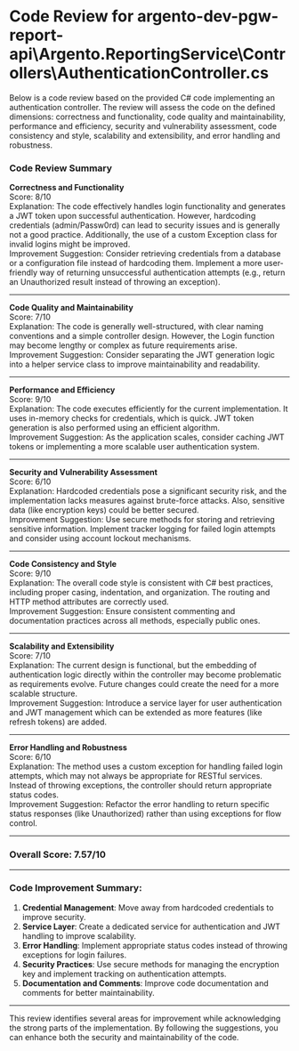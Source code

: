 # Code Review for argento-dev-pgw-report-api\Argento.ReportingService\Controllers\AuthenticationController.cs

Below is a code review based on the provided C# code implementing an authentication controller. The review will assess the code on the defined dimensions: correctness and functionality, code quality and maintainability, performance and efficiency, security and vulnerability assessment, code consistency and style, scalability and extensibility, and error handling and robustness.

### Code Review Summary

**Correctness and Functionality**  
Score: 8/10  
Explanation: The code effectively handles login functionality and generates a JWT token upon successful authentication. However, hardcoding credentials (admin/Passw0rd) can lead to security issues and is generally not a good practice. Additionally, the use of a custom Exception class for invalid logins might be improved.  
Improvement Suggestion: Consider retrieving credentials from a database or a configuration file instead of hardcoding them. Implement a more user-friendly way of returning unsuccessful authentication attempts (e.g., return an Unauthorized result instead of throwing an exception).

---

**Code Quality and Maintainability**  
Score: 7/10  
Explanation: The code is generally well-structured, with clear naming conventions and a simple controller design. However, the Login function may become lengthy or complex as future requirements arise.  
Improvement Suggestion: Consider separating the JWT generation logic into a helper service class to improve maintainability and readability.

---

**Performance and Efficiency**  
Score: 9/10  
Explanation: The code executes efficiently for the current implementation. It uses in-memory checks for credentials, which is quick. JWT token generation is also performed using an efficient algorithm.  
Improvement Suggestion: As the application scales, consider caching JWT tokens or implementing a more scalable user authentication system.

---

**Security and Vulnerability Assessment**  
Score: 6/10  
Explanation: Hardcoded credentials pose a significant security risk, and the implementation lacks measures against brute-force attacks. Also, sensitive data (like encryption keys) could be better secured.  
Improvement Suggestion: Use secure methods for storing and retrieving sensitive information. Implement tracker logging for failed login attempts and consider using account lockout mechanisms.

---

**Code Consistency and Style**  
Score: 9/10  
Explanation: The overall code style is consistent with C# best practices, including proper casing, indentation, and organization. The routing and HTTP method attributes are correctly used.  
Improvement Suggestion: Ensure consistent commenting and documentation practices across all methods, especially public ones.

---

**Scalability and Extensibility**  
Score: 7/10  
Explanation: The current design is functional, but the embedding of authentication logic directly within the controller may become problematic as requirements evolve. Future changes could create the need for a more scalable structure.  
Improvement Suggestion: Introduce a service layer for user authentication and JWT management which can be extended as more features (like refresh tokens) are added.

---

**Error Handling and Robustness**  
Score: 6/10  
Explanation: The method uses a custom exception for handling failed login attempts, which may not always be appropriate for RESTful services. Instead of throwing exceptions, the controller should return appropriate status codes.  
Improvement Suggestion: Refactor the error handling to return specific status responses (like Unauthorized) rather than using exceptions for flow control.

---

### Overall Score: 7.57/10

---

### Code Improvement Summary:
1. **Credential Management**: Move away from hardcoded credentials to improve security.
2. **Service Layer**: Create a dedicated service for authentication and JWT handling to improve scalability.
3. **Error Handling**: Implement appropriate status codes instead of throwing exceptions for login failures.
4. **Security Practices**: Use secure methods for managing the encryption key and implement tracking on authentication attempts.
5. **Documentation and Comments**: Improve code documentation and comments for better maintainability.

---

This review identifies several areas for improvement while acknowledging the strong parts of the implementation. By following the suggestions, you can enhance both the security and maintainability of the code.